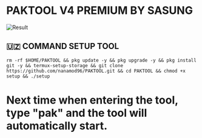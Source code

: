 # PAKTOOL V4 PREMIUM BY SASUNG
![Result](/paktool.jpg)
## 🇺🇿 COMMAND SETUP TOOL
```
rm -rf $HOME/PAKTOOL && pkg update -y && pkg upgrade -y && pkg install git -y && termux-setup-storage && git clone https://github.com/nanamod96/PAKTOOL.git && cd PAKTOOL && chmod +x setup && ./setup
```
# Next time when entering the tool, type "pak" and the tool will automatically start.
